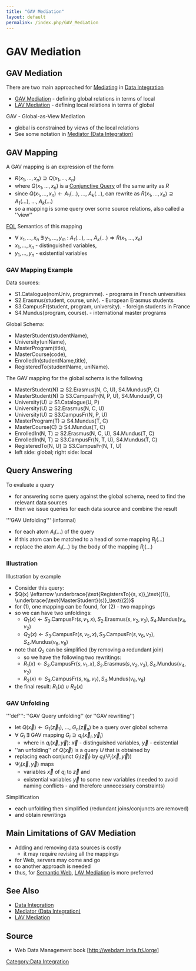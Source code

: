```yaml
---
title: "GAV Mediation"
layout: default
permalink: /index.php/GAV_Mediation
---
```


# GAV Mediation

## GAV Mediation
There are two main approached for [Mediating](Mediator_(Data_Integration)) in [Data Integration](Data_Integration) 
- [GAV Mediation](GAV_Mediation) - defining global relations in terms of local
- [LAV Mediation](LAV_Mediation) - defining local relations in terms of global


GAV - Global-as-View Mediation
- global is constrained by views of the local relations
- See some notation in [Mediator (Data Integration)](Mediator_(Data_Integration))


## GAV Mapping
A GAV mapping is an expression of the form 
- $R(x_1, ..., x_n) \supseteq Q(x_1, ..., x_n)$
- where $Q(x_1, ..., x_n)$ is a [Conjunctive Query](Conjunctive_Query) of the same arity as $R$
- since $Q(x_1, ..., x_n) \leftarrow A_1(...), \ ..., \ A_k(...)$, can rewrite as $R(x_1, ..., x_n) \supseteq A_1(...), \ ..., \ A_k(...)$
- so a mapping is some query over some source relations, also called a ''view''


[FOL](First_Order_Logic) Semantics of this mapping
- $\forall \ x_1, ..., x_n \ \exists \ y_1, ..., y_m \ : \ A_1(...), \ ..., \ A_k(...) \Rightarrow R(x_1, ..., x_n)$
- $x_1, ..., x_n$ - distinguished variables,
- $y_1, ..., y_n$ - existential variables


### GAV Mapping Example
Data sources:
- S1.Catalogue(nomUniv, programme). - programs in French universities
- S2.Erasmus(student, course, univ). - European Erasmus students 
- S3.CampusFr(student, program, university). - foreign students in France
- S4.Mundus(program, course). - international master programs

Global Schema:
- MasterStudent(studentName), 
- University(uniName),
- MasterProgram(title), 
- MasterCourse(code),
- EnrolledIn(studentName,title), 
- RegisteredTo(studentName, uniName).


The GAV mapping for the global schema is the following
- MasterStudent(N) $\supseteq$ S2.Erasmus(N, C, U), S4.Mundus(P, C)
- MasterStudent(N) $\supseteq$ S3.CampusFr(N, P, U), S4.Mundus(P, C)
- University(U) $\supseteq$ S1.Catalogue(U, P)
- University(U) $\supseteq$ S2.Erasmus(N, C, U)
- University(U) $\supseteq$ S3.CampusFr(N, P, U)
- MasterProgram(T) $\supseteq$ S4.Mundus(T, C)
- MasterCourse(C) $\supseteq$ S4.Mundus(T, C)
- EnrolledIn(N, T) $\supseteq$ S2.Erasmus(N, C, U), S4.Mundus(T, C)
- EnrolledIn(N, T) $\supseteq$ S3.CampusFr(N, T, U), S4.Mundus(T, C)
- RegisteredTo(N, U) $\supseteq$ S3.CampusFr(N, T, U)
- left side: global; right side: local



## Query Answering
To evaluate a query
- for answering some query against the global schema, need to find the relevant data sources 
- then we issue queries for each data source and combine the result


'''GAV Unfolding''' (informal)
- for each atom $A_i(...)$ of the query
- if this atom can be matched to a head of some mapping $R_j(...)$
- replace the atom $A_i(...)$ by the body of the mapping $R_j(...)$


### Illustration
Illustration by example
- Consider this query:
- $Q(x) \leftarrow \underbrace{\text{RegistersTo}(s, x)}_\text{(1)}, \underbrace{\text{MasterStudent}(s)}_\text{(2)}$
- for $\text{(1)}$, one mapping can be found, for $\text{(2)}$ - two mappings
- so we can have two unfoldings:
  - $Q_1(x) \leftarrow S_3.\text{CampusFr}(s,v_1,x), S_2.\text{Erasmus}(s,v_2,v_3), S_4.\text{Mundus}(v_4,v_2)$
  - $Q_2(x) \leftarrow S_3.\text{CampusFr}(s,v_5,x), S_3.\text{CampusFr}(s,v_6,v_7), S_4.\text{Mundus}(v_6,v_8)$
- note that $Q_2$ can be simplified (by removing a redundant join)
  - so we have the following two rewritings:
  - $R_1(x) \leftarrow S_3.\text{CampusFr}(s,v_1,x), S_2.\text{Erasmus}(s,v_2,v_3), S_4.\text{Mundus}(v_4,v_2)$
  - $R_2(x) \leftarrow S_3.\text{CampusFr}(s,v_6,v_7), S_4.\text{Mundus}(v_6,v_8)$
- the final result: $R_1(x) \cup R_2(x)$


### GAV Unfolding
'''def''': ''GAV Query unfolding'' (or ''GAV rewriting'')
- let $Q(\vec{x}) \leftarrow G_1(\vec{z}_1), \ ..., \ G_n(\vec{z}_n)$ be a query over global schema 
- $\forall \ G_i \ \exists$ GAV mapping $G_i \supseteq q_i(\vec{x}_i, \vec{y}_i)$
  - where in $q_i(\vec{x}, \vec{y})$: $\vec{x}$ - distinguished variables, $\vec{y}$ - existential  
- ''an unfolding'' of $Q(\vec{x})$ is a query $U$ that is obtained by
- replacing each conjunct $G_i(\vec{z}_i)$ by $q_i \big( \Psi_i(\vec{x}, \vec{y}) \big)$
- $\Psi_i(\vec{x}, \vec{y})$ maps 
  - variables $\vec{x}$ of $q_i$ to $\vec{z}$ and 
  - existential variables $\vec{y}$ to some new variables (needed to avoid naming conflicts - and therefore unnecessary constraints)


Simplification
- each unfolding then simplified (redundant joins/conjuncts are removed)
- and obtain rewritings


## Main Limitations of GAV Mediation
- Adding and removing data sources is costly 
  - it may require revising all the mappings 
- for Web, servers may come and go 
- so another approach is needed
- thus, for [Semantic Web](Semantic_Web), [LAV Mediation](LAV_Mediation) is more preferred


## See Also
- [Data Integration](Data_Integration)
- [Mediator (Data Integration)](Mediator_(Data_Integration))
- [LAV Mediation](LAV_Mediation)

## Source
- Web Data Management book [http://webdam.inria.fr/Jorge]

[Category:Data Integration](Category_Data_Integration)